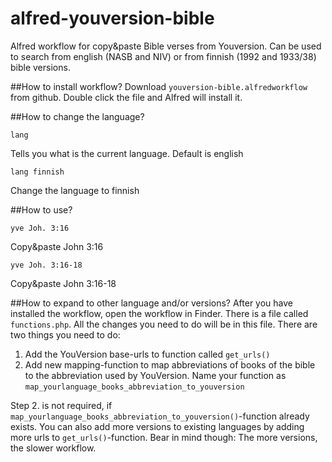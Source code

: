 # alfred-youversion-bible
Alfred workflow for copy&amp;paste Bible verses from Youversion. Can be used to search from english (NASB and NIV) or from finnish (1992 and 1933/38) bible versions.

##How to install workflow?
Download `youversion-bible.alfredworkflow` from github. Double click the file and Alfred will install it.

##How to change the language?
```
lang
```
Tells you what is the current language. Default is english

```
lang finnish
```
Change the language to finnish

##How to use?
```
yve Joh. 3:16 
```
Copy&paste John 3:16

```
yve Joh. 3:16-18 
```
Copy&paste John 3:16-18

##How to expand to other language and/or versions?
After you have installed the workflow, open the workflow in Finder. There is a file called `functions.php`. All the changes you need to do will be in this file. There are two things you need to do:

1. Add the YouVersion base-urls to function called `get_urls()`
2. Add new mapping-function to map abbreviations of books of the bible to the abbreviation used by YouVersion. Name your function as `map_yourlanguage_books_abbreviation_to_youversion`

Step 2. is not required, if `map_yourlanguage_books_abbreviation_to_youversion()`-function already exists. You can also add more versions to existing languages by adding more urls to `get_urls()`-function. Bear in mind though: The more versions, the slower workflow.
